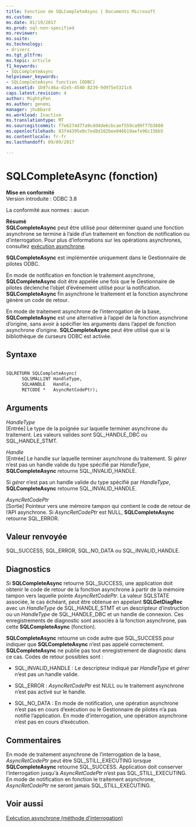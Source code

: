 ```yaml
---
title: Fonction de SQLCompleteAsync | Documents Microsoft
ms.custom: 
ms.date: 01/19/2017
ms.prod: sql-non-specified
ms.reviewer: 
ms.suite: 
ms.technology:
- drivers
ms.tgt_pltfrm: 
ms.topic: article
f1_keywords:
- SQLCompleteAsync
helpviewer_keywords:
- SQLCompleteAsync function [ODBC]
ms.assetid: 1b97c46a-d2e5-4540-8239-9d975e5321c6
caps.latest.revision: 4
author: MightyPen
ms.author: genemi
manager: jhubbard
ms.workload: Inactive
ms.translationtype: MT
ms.sourcegitcommit: f7e6274d77a9cdd4de6cbcaef559ca99f77b3608
ms.openlocfilehash: 83f44395e0c7ed8d102bee046b19aefe96c156b5
ms.contentlocale: fr-fr
ms.lasthandoff: 09/09/2017

---
```

# <a name="sqlcompleteasync-function"></a>SQLCompleteAsync (fonction)
**Mise en conformité**  
 Version introduite : ODBC 3.8  
  
 La conformité aux normes : aucun  
  
 **Résumé**  
 **SQLCompleteAsync** peut être utilisé pour déterminer quand une fonction asynchrone se termine à l’aide d’un traitement en fonction de notification ou d’interrogation. Pour plus d’informations sur les opérations asynchrones, consultez [exécution asynchrone](../../../odbc/reference/develop-app/asynchronous-execution.md).  
  
 **SQLCompleteAsync** est implémentée uniquement dans le Gestionnaire de pilotes ODBC.  
  
 En mode de notification en fonction le traitement asynchrone, **SQLCompleteAsync** doit être appelée une fois que le Gestionnaire de pilotes déclenche l’objet d’événement utilisé pour la notification. **SQLCompleteAsync** fin asynchrone le traitement et la fonction asynchrone génère un code de retour.  
  
 En mode de traitement asynchrone de l’interrogation de la base, **SQLCompleteAsync** est une alternative à l’appel de la fonction asynchrone d’origine, sans avoir à spécifier les arguments dans l’appel de fonction asynchrone d’origine. **SQLCompleteAsync** peut être utilisé que si la bibliothèque de curseurs ODBC est activée.  
  
## <a name="syntax"></a>Syntaxe  
  
```vb  
  
SQLRETURN SQLCompleteAsync(  
      SQLSMALLINT HandleType,  
      SQLHANDLE   Handle,  
      RETCODE *   AsyncRetCodePtr);  
```  
  
## <a name="arguments"></a>Arguments  
 *HandleType*  
 [Entrée] Le type de la poignée sur laquelle terminer asynchrone du traitement. Les valeurs valides sont SQL_HANDLE_DBC ou SQL_HANDLE_STMT.  
  
 *Handle*  
 [Entrée] Le handle sur laquelle terminer asynchrone du traitement. Si *gérer* n’est pas un handle valide du type spécifié par *HandleType*, **SQLCompleteAsync** retourne SQL_INVALID_HANDLE.  
  
 Si *gérer* n’est pas un handle valide du type spécifié par *HandleType*, **SQLCompleteAsync** retourne SQL_INVALID_HANDLE.  
  
 *AsyncRetCodePtr*  
 [Sortie] Pointeur vers une mémoire tampon qui contient le code de retour de l’API asynchrone. Si *AsyncRetCodePtr* est NULL, **SQLCompleteAsync** retourne SQL_ERROR.  
  
## <a name="returns"></a>Valeur renvoyée  
 SQL_SUCCESS, SQL_ERROR, SQL_NO_DATA ou SQL_INVALID_HANDLE.  
  
## <a name="diagnostics"></a>Diagnostics  
 Si **SQLCompleteAsync** retourne SQL_SUCCESS, une application doit obtenir le code de retour de la fonction asynchrone à partir de la mémoire tampon vers laquelle pointe *AsyncRetCodePtr*. La valeur SQLSTATE associée, le cas échéant, peut être obtenue en appelant **SQLGetDiagRec** avec un *HandleType* de SQL_HANDLE_STMT et un descripteur d’instruction ou un *HandleType* de SQL_HANDLE_DBC et un handle de connexion. Ces enregistrements de diagnostic sont associés à la fonction asynchrone, pas cette **SQLCompleteAsync** (fonction).  
  
 **SQLCompleteAsync** retourne un code autre que SQL_SUCCESS pour indiquer que **SQLCompleteAsync** n’est pas appelé correctement. **SQLCompleteAsync** ne publie pas tout enregistrement de diagnostic dans ce cas. Codes de retour possibles sont :  
  
-   SQL_INVALID_HANDLE : Le descripteur indiqué par *HandleType* et *gérer* n’est pas un handle valide.  
  
-   SQL_ERROR : *AsyncRetCodePtr* est NULL ou le traitement asynchrone n’est pas activé sur le handle.  
  
-   SQL_NO_DATA : En mode de notification, une opération asynchrone n’est pas en cours d’exécution ou le Gestionnaire de pilotes n’a pas notifié l’application. En mode d’interrogation, une opération asynchrone n’est pas en cours d’exécution.  
  
## <a name="comments"></a>Commentaires  
 En mode de traitement asynchrone de l’interrogation de la base, *AsyncRetCodePtr* peut être SQL_STILL_EXECUTING lorsque **SQLCompleteAsync** retourne SQL_SUCCESS. Application doit conserver l’interrogation jusqu'à *AsyncRetCodePtr* n’est pas SQL_STILL_EXECUTING. En mode de notification en fonction le traitement asynchrone, *AsyncRetCodePtr* ne seront jamais SQL_STILL_EXECUTING.  
  
## <a name="see-also"></a>Voir aussi  
 [Exécution asynchrone (méthode d’interrogation)](../../../odbc/reference/develop-app/asynchronous-execution-polling-method.md)

